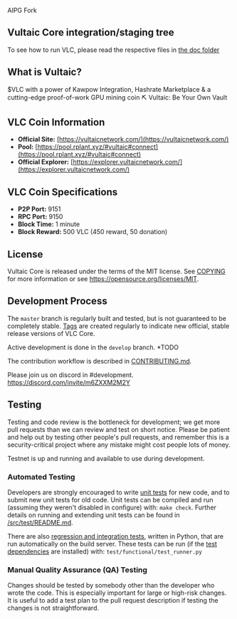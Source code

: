 AIPG Fork

## Vultaic Core integration/staging tree

To see how to run VLC, please read the respective files in [the doc folder](doc)

## What is Vultaic?

$VLC with a power of Kawpow Integration, Hashrate Marketplace & a cutting-edge proof-of-work GPU mining coin ⛏️ Vultaic: Be Your Own Vault

## VLC Coin Information

- **Official Site:** [https://vultaicnetwork.com/](https://vultaicnetwork.com/)
- **Pool:** [https://pool.rplant.xyz/#vultaic#connect](https://pool.rplant.xyz/#vultaic#connect)
- **Official Explorer:** [https://explorer.vultaicnetwork.com/](https://explorer.vultaicnetwork.com/)

## VLC Coin Specifications

- **P2P Port:** 9151
- **RPC Port:** 9150
- **Block Time:** 1 minute
- **Block Reward:** 500 VLC (450 reward, 50 donation)


## License

Vultaic Core is released under the terms of the MIT license. See [COPYING](COPYING) for more information or see https://opensource.org/licenses/MIT.

## Development Process

The `master` branch is regularly built and tested, but is not guaranteed to be
completely stable. [Tags](TODO) are created
regularly to indicate new official, stable release versions of VLC Core.

Active development is done in the `develop` branch.  *TODO

The contribution workflow is described in [CONTRIBUTING.md](CONTRIBUTING.md).

Please join us on discord in #development.
https://discord.com/invite/m6ZXXM2M2Y

## Testing

Testing and code review is the bottleneck for development; we get more pull
requests than we can review and test on short notice. Please be patient and help out by testing
other people's pull requests, and remember this is a security-critical project where any mistake might cost people
lots of money.

Testnet is up and running and available to use during development.

### Automated Testing

Developers are strongly encouraged to write [unit tests](src/test/README.md) for new code, and to
submit new unit tests for old code. Unit tests can be compiled and run
(assuming they weren't disabled in configure) with: `make check`. Further details on running
and extending unit tests can be found in [/src/test/README.md](/src/test/README.md).

There are also [regression and integration tests](/test), written
in Python, that are run automatically on the build server.
These tests can be run (if the [test dependencies](/test) are installed) with: `test/functional/test_runner.py`


### Manual Quality Assurance (QA) Testing

Changes should be tested by somebody other than the developer who wrote the
code. This is especially important for large or high-risk changes. It is useful
to add a test plan to the pull request description if testing the changes is
not straightforward.
